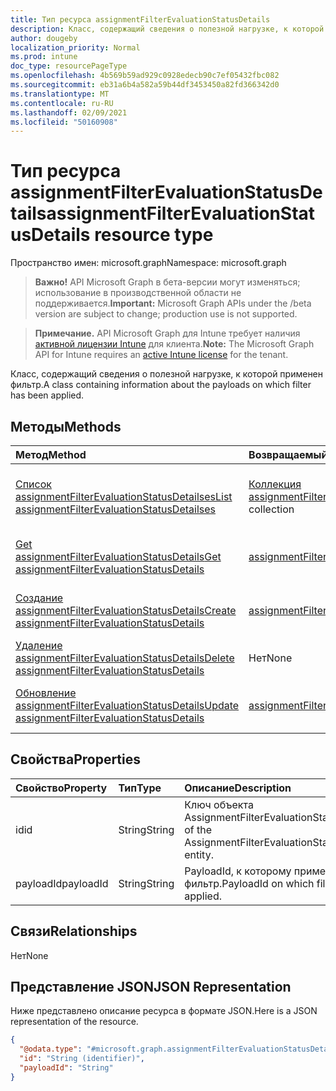 ```yaml
---
title: Тип ресурса assignmentFilterEvaluationStatusDetails
description: Класс, содержащий сведения о полезной нагрузке, к которой применен фильтр.
author: dougeby
localization_priority: Normal
ms.prod: intune
doc_type: resourcePageType
ms.openlocfilehash: 4b569b59ad929c0928edecb90c7ef05432fbc082
ms.sourcegitcommit: eb31a6b4a582a59b44df3453450a82fd366342d0
ms.translationtype: MT
ms.contentlocale: ru-RU
ms.lasthandoff: 02/09/2021
ms.locfileid: "50160908"
---
```

# <a name="assignmentfilterevaluationstatusdetails-resource-type"></a><span data-ttu-id="66116-103">Тип ресурса assignmentFilterEvaluationStatusDetails</span><span class="sxs-lookup"><span data-stu-id="66116-103">assignmentFilterEvaluationStatusDetails resource type</span></span>

<span data-ttu-id="66116-104">Пространство имен: microsoft.graph</span><span class="sxs-lookup"><span data-stu-id="66116-104">Namespace: microsoft.graph</span></span>

> <span data-ttu-id="66116-105">**Важно!** API Microsoft Graph в бета-версии могут изменяться; использование в производственной области не поддерживается.</span><span class="sxs-lookup"><span data-stu-id="66116-105">**Important:** Microsoft Graph APIs under the /beta version are subject to change; production use is not supported.</span></span>

> <span data-ttu-id="66116-106">**Примечание.** API Microsoft Graph для Intune требует наличия [активной лицензии Intune](https://go.microsoft.com/fwlink/?linkid=839381) для клиента.</span><span class="sxs-lookup"><span data-stu-id="66116-106">**Note:** The Microsoft Graph API for Intune requires an [active Intune license](https://go.microsoft.com/fwlink/?linkid=839381) for the tenant.</span></span>

<span data-ttu-id="66116-107">Класс, содержащий сведения о полезной нагрузке, к которой применен фильтр.</span><span class="sxs-lookup"><span data-stu-id="66116-107">A class containing information about the payloads on which filter has been applied.</span></span>

## <a name="methods"></a><span data-ttu-id="66116-108">Методы</span><span class="sxs-lookup"><span data-stu-id="66116-108">Methods</span></span>
|<span data-ttu-id="66116-109">Метод</span><span class="sxs-lookup"><span data-stu-id="66116-109">Method</span></span>|<span data-ttu-id="66116-110">Возвращаемый тип</span><span class="sxs-lookup"><span data-stu-id="66116-110">Return Type</span></span>|<span data-ttu-id="66116-111">Описание</span><span class="sxs-lookup"><span data-stu-id="66116-111">Description</span></span>|
|:---|:---|:---|
|[<span data-ttu-id="66116-112">Список assignmentFilterEvaluationStatusDetailses</span><span class="sxs-lookup"><span data-stu-id="66116-112">List assignmentFilterEvaluationStatusDetailses</span></span>](../api/intune-policyset-assignmentfilterevaluationstatusdetails-list.md)|<span data-ttu-id="66116-113">[Коллекция assignmentFilterEvaluationStatusDetails](../resources/intune-policyset-assignmentfilterevaluationstatusdetails.md)</span><span class="sxs-lookup"><span data-stu-id="66116-113">[assignmentFilterEvaluationStatusDetails](../resources/intune-policyset-assignmentfilterevaluationstatusdetails.md) collection</span></span>|<span data-ttu-id="66116-114">Список свойств и связей объектов [assignmentFilterEvaluationStatusDetails.](../resources/intune-policyset-assignmentfilterevaluationstatusdetails.md)</span><span class="sxs-lookup"><span data-stu-id="66116-114">List properties and relationships of the [assignmentFilterEvaluationStatusDetails](../resources/intune-policyset-assignmentfilterevaluationstatusdetails.md) objects.</span></span>|
|[<span data-ttu-id="66116-115">Get assignmentFilterEvaluationStatusDetails</span><span class="sxs-lookup"><span data-stu-id="66116-115">Get assignmentFilterEvaluationStatusDetails</span></span>](../api/intune-policyset-assignmentfilterevaluationstatusdetails-get.md)|[<span data-ttu-id="66116-116">assignmentFilterEvaluationStatusDetails</span><span class="sxs-lookup"><span data-stu-id="66116-116">assignmentFilterEvaluationStatusDetails</span></span>](../resources/intune-policyset-assignmentfilterevaluationstatusdetails.md)|<span data-ttu-id="66116-117">Чтение свойств и связей объекта [assignmentFilterEvaluationStatusDetails.](../resources/intune-policyset-assignmentfilterevaluationstatusdetails.md)</span><span class="sxs-lookup"><span data-stu-id="66116-117">Read properties and relationships of the [assignmentFilterEvaluationStatusDetails](../resources/intune-policyset-assignmentfilterevaluationstatusdetails.md) object.</span></span>|
|[<span data-ttu-id="66116-118">Создание assignmentFilterEvaluationStatusDetails</span><span class="sxs-lookup"><span data-stu-id="66116-118">Create assignmentFilterEvaluationStatusDetails</span></span>](../api/intune-policyset-assignmentfilterevaluationstatusdetails-create.md)|[<span data-ttu-id="66116-119">assignmentFilterEvaluationStatusDetails</span><span class="sxs-lookup"><span data-stu-id="66116-119">assignmentFilterEvaluationStatusDetails</span></span>](../resources/intune-policyset-assignmentfilterevaluationstatusdetails.md)|<span data-ttu-id="66116-120">Создание объекта [assignmentFilterEvaluationStatusDetails.](../resources/intune-policyset-assignmentfilterevaluationstatusdetails.md)</span><span class="sxs-lookup"><span data-stu-id="66116-120">Create a new [assignmentFilterEvaluationStatusDetails](../resources/intune-policyset-assignmentfilterevaluationstatusdetails.md) object.</span></span>|
|[<span data-ttu-id="66116-121">Удаление assignmentFilterEvaluationStatusDetails</span><span class="sxs-lookup"><span data-stu-id="66116-121">Delete assignmentFilterEvaluationStatusDetails</span></span>](../api/intune-policyset-assignmentfilterevaluationstatusdetails-delete.md)|<span data-ttu-id="66116-122">Нет</span><span class="sxs-lookup"><span data-stu-id="66116-122">None</span></span>|<span data-ttu-id="66116-123">Удаляет [assignmentFilterEvaluationStatusDetails.](../resources/intune-policyset-assignmentfilterevaluationstatusdetails.md)</span><span class="sxs-lookup"><span data-stu-id="66116-123">Deletes a [assignmentFilterEvaluationStatusDetails](../resources/intune-policyset-assignmentfilterevaluationstatusdetails.md).</span></span>|
|[<span data-ttu-id="66116-124">Обновление assignmentFilterEvaluationStatusDetails</span><span class="sxs-lookup"><span data-stu-id="66116-124">Update assignmentFilterEvaluationStatusDetails</span></span>](../api/intune-policyset-assignmentfilterevaluationstatusdetails-update.md)|[<span data-ttu-id="66116-125">assignmentFilterEvaluationStatusDetails</span><span class="sxs-lookup"><span data-stu-id="66116-125">assignmentFilterEvaluationStatusDetails</span></span>](../resources/intune-policyset-assignmentfilterevaluationstatusdetails.md)|<span data-ttu-id="66116-126">Обновление свойств объекта [assignmentFilterEvaluationStatusDetails.](../resources/intune-policyset-assignmentfilterevaluationstatusdetails.md)</span><span class="sxs-lookup"><span data-stu-id="66116-126">Update the properties of a [assignmentFilterEvaluationStatusDetails](../resources/intune-policyset-assignmentfilterevaluationstatusdetails.md) object.</span></span>|

## <a name="properties"></a><span data-ttu-id="66116-127">Свойства</span><span class="sxs-lookup"><span data-stu-id="66116-127">Properties</span></span>
|<span data-ttu-id="66116-128">Свойство</span><span class="sxs-lookup"><span data-stu-id="66116-128">Property</span></span>|<span data-ttu-id="66116-129">Тип</span><span class="sxs-lookup"><span data-stu-id="66116-129">Type</span></span>|<span data-ttu-id="66116-130">Описание</span><span class="sxs-lookup"><span data-stu-id="66116-130">Description</span></span>|
|:---|:---|:---|
|<span data-ttu-id="66116-131">id</span><span class="sxs-lookup"><span data-stu-id="66116-131">id</span></span>|<span data-ttu-id="66116-132">String</span><span class="sxs-lookup"><span data-stu-id="66116-132">String</span></span>|<span data-ttu-id="66116-133">Ключ объекта AssignmentFilterEvaluationStatusDetails.</span><span class="sxs-lookup"><span data-stu-id="66116-133">Key of the AssignmentFilterEvaluationStatusDetails entity.</span></span>|
|<span data-ttu-id="66116-134">payloadId</span><span class="sxs-lookup"><span data-stu-id="66116-134">payloadId</span></span>|<span data-ttu-id="66116-135">String</span><span class="sxs-lookup"><span data-stu-id="66116-135">String</span></span>|<span data-ttu-id="66116-136">PayloadId, к которому применен фильтр.</span><span class="sxs-lookup"><span data-stu-id="66116-136">PayloadId on which filter has been applied.</span></span>|

## <a name="relationships"></a><span data-ttu-id="66116-137">Связи</span><span class="sxs-lookup"><span data-stu-id="66116-137">Relationships</span></span>
<span data-ttu-id="66116-138">Нет</span><span class="sxs-lookup"><span data-stu-id="66116-138">None</span></span>

## <a name="json-representation"></a><span data-ttu-id="66116-139">Представление JSON</span><span class="sxs-lookup"><span data-stu-id="66116-139">JSON Representation</span></span>
<span data-ttu-id="66116-140">Ниже представлено описание ресурса в формате JSON.</span><span class="sxs-lookup"><span data-stu-id="66116-140">Here is a JSON representation of the resource.</span></span>
<!-- {
  "blockType": "resource",
  "keyProperty": "id",
  "@odata.type": "microsoft.graph.assignmentFilterEvaluationStatusDetails"
}
-->
``` json
{
  "@odata.type": "#microsoft.graph.assignmentFilterEvaluationStatusDetails",
  "id": "String (identifier)",
  "payloadId": "String"
}
```





